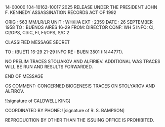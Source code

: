 14-00000
104-10162-10017
2025 RELEASE UNDER THE PRESIDENT JOHN F. KENNEDY ASSASSINATION RECORDS ACT OF 1992

ORIG : 563 MM/LR/LR
UNIT : WH/II/A
EXT : 2359
DATE : 26 SEPTEMBER 1958
TO : BUENOS AIRES 16-29
FROM: DIRECTOR
CONF: WH 5
INFO: CI, CI/OPS, CI/IC, FI, FI/OPS, S/C 2

CLASSIFIED MESSAGE
SECRET

TO : (BUET) 16-29
21-29
INFO
RE : BUEN 3501 (IN 44771).

NO PRELIM TRACES STOLIAKOV AND ALFIRIEV. ADDITIONAL WAS TRACES WILL BE RUN AND RESULTS FORWARDED.

END OF MESSAGE

CS COMMENT: CONCERNED BIOGENESIS TRACES ON STOLYAROV AND ALFIROV.

![signature of CALDWELL KING]

COORDINATED BY PHONE:
![signature of R. S. BAMPSON]

REPRODUCTION BY OTHER THAN THE ISSUING OFFICE IS PROHIBITED.

